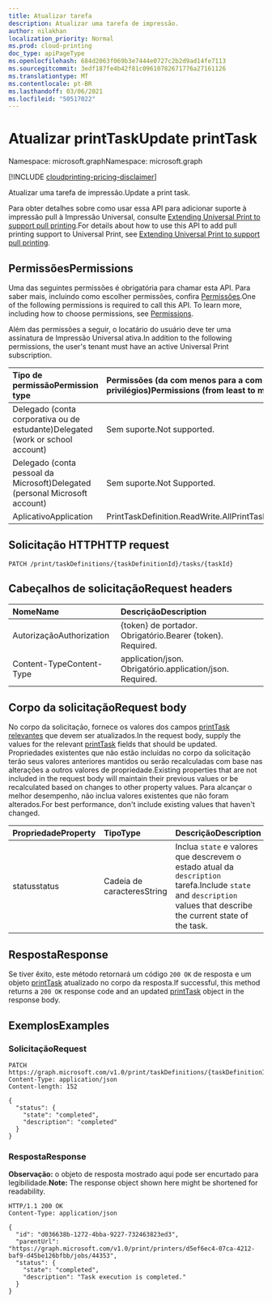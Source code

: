 ```yaml
---
title: Atualizar tarefa
description: Atualizar uma tarefa de impressão.
author: nilakhan
localization_priority: Normal
ms.prod: cloud-printing
doc_type: apiPageType
ms.openlocfilehash: 684d2063f069b3e7444e0727c2b2d9ad14fe7113
ms.sourcegitcommit: 3edf187fe4b42f81c09610782671776a27161126
ms.translationtype: MT
ms.contentlocale: pt-BR
ms.lasthandoff: 03/06/2021
ms.locfileid: "50517022"
---
```

# <a name="update-printtask"></a><span data-ttu-id="c41d5-103">Atualizar printTask</span><span class="sxs-lookup"><span data-stu-id="c41d5-103">Update printTask</span></span>
<span data-ttu-id="c41d5-104">Namespace: microsoft.graph</span><span class="sxs-lookup"><span data-stu-id="c41d5-104">Namespace: microsoft.graph</span></span>

[!INCLUDE [cloudprinting-pricing-disclaimer](../../includes/cloudprinting-pricing-disclaimer.md)]

<span data-ttu-id="c41d5-105">Atualizar uma tarefa de impressão.</span><span class="sxs-lookup"><span data-stu-id="c41d5-105">Update a print task.</span></span>

<span data-ttu-id="c41d5-106">Para obter detalhes sobre como usar essa API para adicionar suporte à impressão pull à Impressão Universal, consulte [Extending Universal Print to support pull printing](/graph/universal-print-concept-overview#extending-universal-print-to-support-pull-printing).</span><span class="sxs-lookup"><span data-stu-id="c41d5-106">For details about how to use this API to add pull printing support to Universal Print, see [Extending Universal Print to support pull printing](/graph/universal-print-concept-overview#extending-universal-print-to-support-pull-printing).</span></span>

## <a name="permissions"></a><span data-ttu-id="c41d5-107">Permissões</span><span class="sxs-lookup"><span data-stu-id="c41d5-107">Permissions</span></span>
<span data-ttu-id="c41d5-p101">Uma das seguintes permissões é obrigatória para chamar esta API. Para saber mais, incluindo como escolher permissões, confira [Permissões](/graph/permissions-reference).</span><span class="sxs-lookup"><span data-stu-id="c41d5-p101">One of the following permissions is required to call this API. To learn more, including how to choose permissions, see [Permissions](/graph/permissions-reference).</span></span>

<span data-ttu-id="c41d5-110">Além das permissões a seguir, o locatário do usuário deve ter uma assinatura de Impressão Universal ativa.</span><span class="sxs-lookup"><span data-stu-id="c41d5-110">In addition to the following permissions, the user's tenant must have an active Universal Print subscription.</span></span>

|<span data-ttu-id="c41d5-111">Tipo de permissão</span><span class="sxs-lookup"><span data-stu-id="c41d5-111">Permission type</span></span> | <span data-ttu-id="c41d5-112">Permissões (da com menos para a com mais privilégios)</span><span class="sxs-lookup"><span data-stu-id="c41d5-112">Permissions (from least to most privileged)</span></span> |
|:---------------|:--------------------------------------------|
|<span data-ttu-id="c41d5-113">Delegado (conta corporativa ou de estudante)</span><span class="sxs-lookup"><span data-stu-id="c41d5-113">Delegated (work or school account)</span></span>| <span data-ttu-id="c41d5-114">Sem suporte.</span><span class="sxs-lookup"><span data-stu-id="c41d5-114">Not supported.</span></span> |
|<span data-ttu-id="c41d5-115">Delegado (conta pessoal da Microsoft)</span><span class="sxs-lookup"><span data-stu-id="c41d5-115">Delegated (personal Microsoft account)</span></span>|<span data-ttu-id="c41d5-116">Sem suporte.</span><span class="sxs-lookup"><span data-stu-id="c41d5-116">Not Supported.</span></span>|
|<span data-ttu-id="c41d5-117">Aplicativo</span><span class="sxs-lookup"><span data-stu-id="c41d5-117">Application</span></span>| <span data-ttu-id="c41d5-118">PrintTaskDefinition.ReadWrite.All</span><span class="sxs-lookup"><span data-stu-id="c41d5-118">PrintTaskDefinition.ReadWrite.All</span></span> |

## <a name="http-request"></a><span data-ttu-id="c41d5-119">Solicitação HTTP</span><span class="sxs-lookup"><span data-stu-id="c41d5-119">HTTP request</span></span>

<!-- {
  "blockType": "ignored"
}
-->
``` http
PATCH /print/taskDefinitions/{taskDefinitionId}/tasks/{taskId}
```

## <a name="request-headers"></a><span data-ttu-id="c41d5-120">Cabeçalhos de solicitação</span><span class="sxs-lookup"><span data-stu-id="c41d5-120">Request headers</span></span>
|<span data-ttu-id="c41d5-121">Nome</span><span class="sxs-lookup"><span data-stu-id="c41d5-121">Name</span></span>|<span data-ttu-id="c41d5-122">Descrição</span><span class="sxs-lookup"><span data-stu-id="c41d5-122">Description</span></span>|
|:---|:---|
|<span data-ttu-id="c41d5-123">Autorização</span><span class="sxs-lookup"><span data-stu-id="c41d5-123">Authorization</span></span>|<span data-ttu-id="c41d5-p102">{token} de portador. Obrigatório.</span><span class="sxs-lookup"><span data-stu-id="c41d5-p102">Bearer {token}. Required.</span></span>|
|<span data-ttu-id="c41d5-126">Content-Type</span><span class="sxs-lookup"><span data-stu-id="c41d5-126">Content-Type</span></span>|<span data-ttu-id="c41d5-p103">application/json. Obrigatório.</span><span class="sxs-lookup"><span data-stu-id="c41d5-p103">application/json. Required.</span></span>|

## <a name="request-body"></a><span data-ttu-id="c41d5-129">Corpo da solicitação</span><span class="sxs-lookup"><span data-stu-id="c41d5-129">Request body</span></span>

<span data-ttu-id="c41d5-130">No corpo da solicitação, fornece os valores dos campos [printTask relevantes](../resources/printtask.md) que devem ser atualizados.</span><span class="sxs-lookup"><span data-stu-id="c41d5-130">In the request body, supply the values for the relevant [printTask](../resources/printtask.md) fields that should be updated.</span></span> <span data-ttu-id="c41d5-131">Propriedades existentes que não estão incluídas no corpo da solicitação terão seus valores anteriores mantidos ou serão recalculadas com base nas alterações a outros valores de propriedade.</span><span class="sxs-lookup"><span data-stu-id="c41d5-131">Existing properties that are not included in the request body will maintain their previous values or be recalculated based on changes to other property values.</span></span> <span data-ttu-id="c41d5-132">Para alcançar o melhor desempenho, não inclua valores existentes que não foram alterados.</span><span class="sxs-lookup"><span data-stu-id="c41d5-132">For best performance, don't include existing values that haven't changed.</span></span>

| <span data-ttu-id="c41d5-133">Propriedade</span><span class="sxs-lookup"><span data-stu-id="c41d5-133">Property</span></span>     | <span data-ttu-id="c41d5-134">Tipo</span><span class="sxs-lookup"><span data-stu-id="c41d5-134">Type</span></span>        | <span data-ttu-id="c41d5-135">Descrição</span><span class="sxs-lookup"><span data-stu-id="c41d5-135">Description</span></span> |
|:-------------|:------------|:------------|
|<span data-ttu-id="c41d5-136">status</span><span class="sxs-lookup"><span data-stu-id="c41d5-136">status</span></span>|<span data-ttu-id="c41d5-137">Cadeia de caracteres</span><span class="sxs-lookup"><span data-stu-id="c41d5-137">String</span></span>|<span data-ttu-id="c41d5-138">Inclua `state` e valores que descrevem o estado atual da `description` tarefa.</span><span class="sxs-lookup"><span data-stu-id="c41d5-138">Include `state` and `description` values that describe the current state of the task.</span></span>|

## <a name="response"></a><span data-ttu-id="c41d5-139">Resposta</span><span class="sxs-lookup"><span data-stu-id="c41d5-139">Response</span></span>

<span data-ttu-id="c41d5-140">Se tiver êxito, este método retornará um código `200 OK` de resposta e um objeto [printTask](../resources/printtask.md) atualizado no corpo da resposta.</span><span class="sxs-lookup"><span data-stu-id="c41d5-140">If successful, this method returns a `200 OK` response code and an updated [printTask](../resources/printtask.md) object in the response body.</span></span>

## <a name="examples"></a><span data-ttu-id="c41d5-141">Exemplos</span><span class="sxs-lookup"><span data-stu-id="c41d5-141">Examples</span></span>

### <a name="request"></a><span data-ttu-id="c41d5-142">Solicitação</span><span class="sxs-lookup"><span data-stu-id="c41d5-142">Request</span></span>
<!-- {
  "blockType": "request",
  "name": "update_printtask"
}
-->
``` http
PATCH https://graph.microsoft.com/v1.0/print/taskDefinitions/{taskDefinitionId}/tasks/{taskId}
Content-Type: application/json
Content-length: 152

{
  "status": {
    "state": "completed",
    "description": "completed"
  }
}
```

### <a name="response"></a><span data-ttu-id="c41d5-143">Resposta</span><span class="sxs-lookup"><span data-stu-id="c41d5-143">Response</span></span>
<span data-ttu-id="c41d5-144">**Observação:** o objeto de resposta mostrado aqui pode ser encurtado para legibilidade.</span><span class="sxs-lookup"><span data-stu-id="c41d5-144">**Note:** The response object shown here might be shortened for readability.</span></span>
<!-- {
  "blockType": "response",
  "truncated": true,
  "@odata.type": "microsoft.graph.printTask"
}
-->
``` http
HTTP/1.1 200 OK
Content-Type: application/json

{
  "id": "d036638b-1272-4bba-9227-732463823ed3",
  "parentUrl": "https://graph.microsoft.com/v1.0/print/printers/d5ef6ec4-07ca-4212-baf9-d45be126bfbb/jobs/44353",
  "status": {
    "state": "completed",
    "description": "Task execution is completed."
  }
}
```

